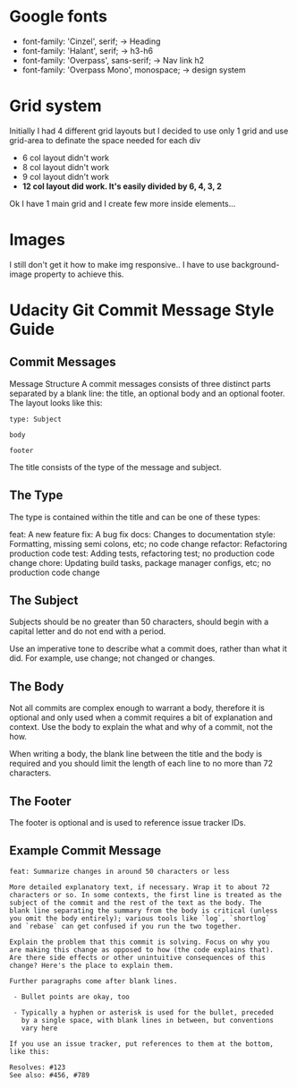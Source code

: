 # Google fonts

- font-family: 'Cinzel', serif; -> Heading
- font-family: 'Halant', serif; -> h3-h6
- font-family: 'Overpass', sans-serif; -> Nav link h2
- font-family: 'Overpass Mono', monospace; -> design system

# Grid system

Initially I had 4 different grid layouts but I decided to use only 1 grid and use grid-area to definate the space needed for each div

- 6 col layout didn't work
- 8 col layout didn't work
- 9 col layout didn't work
- <b>12 col layout did work. It's easily divided by 6, 4, 3, 2 </b>

Ok I have 1 main grid and I create few more inside elements...

# Images

I still don't get it how to make img responsive.. I have to use background-image property to achieve this.

# Udacity Git Commit Message Style Guide

## Commit Messages

Message Structure
A commit messages consists of three distinct parts separated by a blank line: the title, an optional body and an optional footer. The layout looks like this:

```
type: Subject

body

footer
```

The title consists of the type of the message and subject.

## The Type

The type is contained within the title and can be one of these types:

feat: A new feature
fix: A bug fix
docs: Changes to documentation
style: Formatting, missing semi colons, etc; no code change
refactor: Refactoring production code
test: Adding tests, refactoring test; no production code change
chore: Updating build tasks, package manager configs, etc; no production code change

## The Subject

Subjects should be no greater than 50 characters, should begin with a capital letter and do not end with a period.

Use an imperative tone to describe what a commit does, rather than what it did. For example, use change; not changed or changes.

## The Body

Not all commits are complex enough to warrant a body, therefore it is optional and only used when a commit requires a bit of explanation and context. Use the body to explain the what and why of a commit, not the how.

When writing a body, the blank line between the title and the body is required and you should limit the length of each line to no more than 72 characters.

## The Footer

The footer is optional and is used to reference issue tracker IDs.

## Example Commit Message

```
feat: Summarize changes in around 50 characters or less

More detailed explanatory text, if necessary. Wrap it to about 72
characters or so. In some contexts, the first line is treated as the
subject of the commit and the rest of the text as the body. The
blank line separating the summary from the body is critical (unless
you omit the body entirely); various tools like `log`, `shortlog`
and `rebase` can get confused if you run the two together.

Explain the problem that this commit is solving. Focus on why you
are making this change as opposed to how (the code explains that).
Are there side effects or other unintuitive consequences of this
change? Here's the place to explain them.

Further paragraphs come after blank lines.

 - Bullet points are okay, too

 - Typically a hyphen or asterisk is used for the bullet, preceded
   by a single space, with blank lines in between, but conventions
   vary here

If you use an issue tracker, put references to them at the bottom,
like this:

Resolves: #123
See also: #456, #789
```
